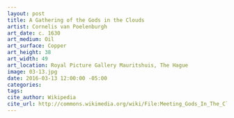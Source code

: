 ```yaml
---
layout: post
title: A Gathering of the Gods in the Clouds
artist: Cornelis van Poelenburgh
art_date: c. 1630
art_medium: Oil
art_surface: Copper
art_height: 38
art_width: 49
art_location: Royal Picture Gallery Mauritshuis, The Hague
image: 03-13.jpg
date: 2016-03-13 12:00:00 -05:00
categories:
tags:
cite_author: Wikipedia
cite_url: http://commons.wikimedia.org/wiki/File:Meeting_Gods_In_The_Clouds_by_Cornelis_van_Poelenburch.jpg
---
```

